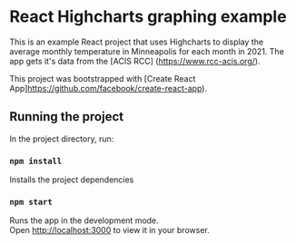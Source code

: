 # React Highcharts graphing example

This is an example React project that uses Highcharts to display the average monthly temperature in Minneapolis for each month in 2021. The app gets it's data from the [ACIS RCC] (https://www.rcc-acis.org/).

This project was bootstrapped with [Create React App]https://github.com/facebook/create-react-app).

## Running the project

In the project directory, run:

### `npm install`

Installs the project dependencies

### `npm start`

Runs the app in the development mode.\
Open [http://localhost:3000](http://localhost:3000) to view it in your browser.

